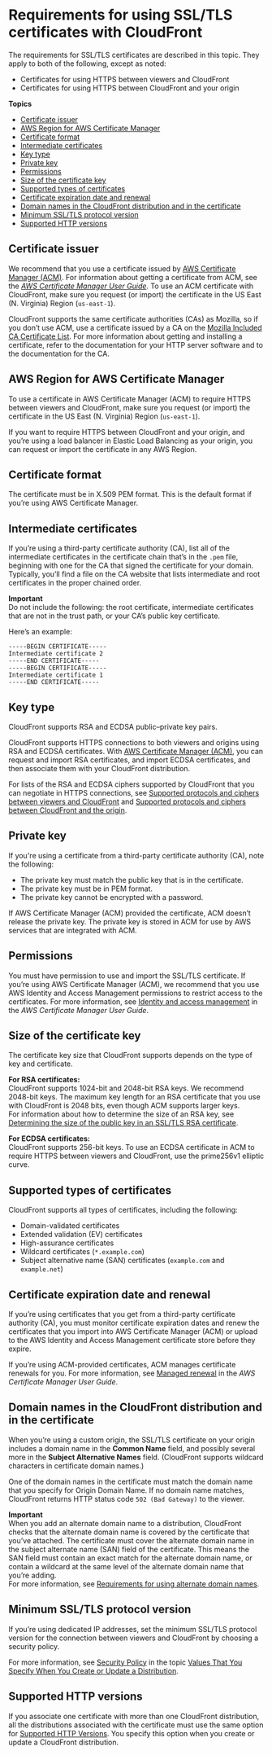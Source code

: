 # Requirements for using SSL/TLS certificates with CloudFront<a name="cnames-and-https-requirements"></a>

The requirements for SSL/TLS certificates are described in this topic\. They apply to both of the following, except as noted:
+ Certificates for using HTTPS between viewers and CloudFront 
+ Certificates for using HTTPS between CloudFront and your origin

**Topics**
+ [Certificate issuer](#https-requirements-certificate-issuer)
+ [AWS Region for AWS Certificate Manager](#https-requirements-aws-region)
+ [Certificate format](#https-requirements-certificate-format)
+ [Intermediate certificates](#https-requirements-intermediate-certificates)
+ [Key type](#https-requirements-key-type)
+ [Private key](#https-requirements-private-key)
+ [Permissions](#https-requirements-permissions)
+ [Size of the certificate key](#https-requirements-size-of-public-key)
+ [Supported types of certificates](#https-requirements-supported-types)
+ [Certificate expiration date and renewal](#https-requirements-cert-expiration)
+ [Domain names in the CloudFront distribution and in the certificate](#https-requirements-domain-names-in-cert)
+ [Minimum SSL/TLS protocol version](#https-requirements-minimum-ssl-protocol-version)
+ [Supported HTTP versions](#https-requirements-supported-http-versions)

## Certificate issuer<a name="https-requirements-certificate-issuer"></a>

We recommend that you use a certificate issued by [AWS Certificate Manager \(ACM\)](http://aws.amazon.com/certificate-manager/)\. For information about getting a certificate from ACM, see the *[AWS Certificate Manager User Guide](https://docs.aws.amazon.com/acm/latest/userguide/)*\. To use an ACM certificate with CloudFront, make sure you request \(or import\) the certificate in the US East \(N\. Virginia\) Region \(`us-east-1`\)\.

 CloudFront supports the same certificate authorities \(CAs\) as Mozilla, so if you don’t use ACM, use a certificate issued by a CA on the [Mozilla Included CA Certificate List](https://wiki.mozilla.org/CA/Included_Certificates)\. For more information about getting and installing a certificate, refer to the documentation for your HTTP server software and to the documentation for the CA\.

## AWS Region for AWS Certificate Manager<a name="https-requirements-aws-region"></a>

To use a certificate in AWS Certificate Manager \(ACM\) to require HTTPS between viewers and CloudFront, make sure you request \(or import\) the certificate in the US East \(N\. Virginia\) Region \(`us-east-1`\)\.

If you want to require HTTPS between CloudFront and your origin, and you’re using a load balancer in Elastic Load Balancing as your origin, you can request or import the certificate in any AWS Region\.

## Certificate format<a name="https-requirements-certificate-format"></a>

The certificate must be in X\.509 PEM format\. This is the default format if you’re using AWS Certificate Manager\.

## Intermediate certificates<a name="https-requirements-intermediate-certificates"></a>

If you’re using a third\-party certificate authority \(CA\), list all of the intermediate certificates in the certificate chain that’s in the `.pem` file, beginning with one for the CA that signed the certificate for your domain\. Typically, you’ll find a file on the CA website that lists intermediate and root certificates in the proper chained order\.

**Important**  
Do not include the following: the root certificate, intermediate certificates that are not in the trust path, or your CA’s public key certificate\.

Here’s an example:

```
-----BEGIN CERTIFICATE-----
Intermediate certificate 2
-----END CERTIFICATE-----
-----BEGIN CERTIFICATE-----
Intermediate certificate 1
-----END CERTIFICATE-----
```

## Key type<a name="https-requirements-key-type"></a>

CloudFront supports RSA and ECDSA public–private key pairs\.

CloudFront supports HTTPS connections to both viewers and origins using RSA and ECDSA certificates\. With [AWS Certificate Manager \(ACM\)](https://console.aws.amazon.com/acm), you can request and import RSA certificates, and import ECDSA certificates, and then associate them with your CloudFront distribution\.

For lists of the RSA and ECDSA ciphers supported by CloudFront that you can negotiate in HTTPS connections, see [Supported protocols and ciphers between viewers and CloudFront](secure-connections-supported-viewer-protocols-ciphers.md) and [Supported protocols and ciphers between CloudFront and the origin](secure-connections-supported-ciphers-cloudfront-to-origin.md)\.

## Private key<a name="https-requirements-private-key"></a>

If you're using a certificate from a third\-party certificate authority \(CA\), note the following: 
+ The private key must match the public key that is in the certificate\.
+ The private key must be in PEM format\.
+ The private key cannot be encrypted with a password\.

If AWS Certificate Manager \(ACM\) provided the certificate, ACM doesn’t release the private key\. The private key is stored in ACM for use by AWS services that are integrated with ACM\.

## Permissions<a name="https-requirements-permissions"></a>

You must have permission to use and import the SSL/TLS certificate\. If you’re using AWS Certificate Manager \(ACM\), we recommend that you use AWS Identity and Access Management permissions to restrict access to the certificates\. For more information, see [Identity and access management](https://docs.aws.amazon.com/acm/latest/userguide/security-iam.html) in the *AWS Certificate Manager User Guide*\.

## Size of the certificate key<a name="https-requirements-size-of-public-key"></a>

The certificate key size that CloudFront supports depends on the type of key and certificate\.

**For RSA certificates:**  
CloudFront supports 1024\-bit and 2048\-bit RSA keys\. We recommend 2048\-bit keys\. The maximum key length for an RSA certificate that you use with CloudFront is 2048 bits, even though ACM supports larger keys\.  
For information about how to determine the size of an RSA key, see [Determining the size of the public key in an SSL/TLS RSA certificate](cnames-and-https-size-of-public-key.md)\.

**For ECDSA certificates:**  
CloudFront supports 256\-bit keys\. To use an ECDSA certificate in ACM to require HTTPS between viewers and CloudFront, use the prime256v1 elliptic curve\.

## Supported types of certificates<a name="https-requirements-supported-types"></a>

CloudFront supports all types of certificates, including the following:
+ Domain\-validated certificates
+ Extended validation \(EV\) certificates
+ High\-assurance certificates
+ Wildcard certificates \(`*.example.com`\)
+ Subject alternative name \(SAN\) certificates \(`example.com` and `example.net`\)

## Certificate expiration date and renewal<a name="https-requirements-cert-expiration"></a>

If you’re using certificates that you get from a third\-party certificate authority \(CA\), you must monitor certificate expiration dates and renew the certificates that you import into AWS Certificate Manager \(ACM\) or upload to the AWS Identity and Access Management certificate store before they expire\.

If you’re using ACM\-provided certificates, ACM manages certificate renewals for you\. For more information, see [Managed renewal](https://docs.aws.amazon.com/acm/latest/userguide/managed-renewal.html) in the *AWS Certificate Manager User Guide*\.

## Domain names in the CloudFront distribution and in the certificate<a name="https-requirements-domain-names-in-cert"></a>

When you’re using a custom origin, the SSL/TLS certificate on your origin includes a domain name in the **Common Name** field, and possibly several more in the **Subject Alternative Names** field\. \(CloudFront supports wildcard characters in certificate domain names\.\) 

One of the domain names in the certificate must match the domain name that you specify for Origin Domain Name\. If no domain name matches, CloudFront returns HTTP status code `502 (Bad Gateway)` to the viewer\.

**Important**  
When you add an alternate domain name to a distribution, CloudFront checks that the alternate domain name is covered by the certificate that you’ve attached\. The certificate must cover the alternate domain name in the subject alternate name \(SAN\) field of the certificate\. This means the SAN field must contain an exact match for the alternate domain name, or contain a wildcard at the same level of the alternate domain name that you’re adding\.  
For more information, see [Requirements for using alternate domain names](CNAMEs.md#alternate-domain-names-requirements)\.

## Minimum SSL/TLS protocol version<a name="https-requirements-minimum-ssl-protocol-version"></a>

If you’re using dedicated IP addresses, set the minimum SSL/TLS protocol version for the connection between viewers and CloudFront by choosing a security policy\.

For more information, see [Security Policy](distribution-web-values-specify.md#DownloadDistValues-security-policy) in the topic [Values That You Specify When You Create or Update a Distribution](distribution-web-values-specify.md)\.

## Supported HTTP versions<a name="https-requirements-supported-http-versions"></a>

If you associate one certificate with more than one CloudFront distribution, all the distributions associated with the certificate must use the same option for [Supported HTTP Versions](distribution-web-values-specify.md#DownloadDistValuesSupportedHTTPVersions)\. You specify this option when you create or update a CloudFront distribution\.